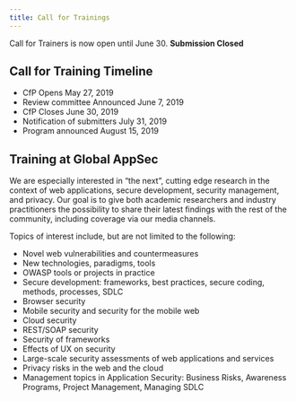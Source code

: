 ```yaml
---
title: Call for Trainings
---
```

Call for Trainers is now open until June 30. **Submission Closed**

## Call for Training Timeline
* CfP Opens May 27, 2019
* Review committee Announced June 7, 2019
* CfP Closes June 30, 2019
* Notification of submitters July 31, 2019
* Program announced  August 15, 2019

## Training at Global AppSec

We are especially interested in “the next”, cutting edge research in the context of web applications, secure development, security management, and privacy. Our goal is to give both academic researchers and industry practitioners the possibility to share their latest findings with the rest of the community, including coverage via our media channels. 

Topics of interest include, but are not limited to the following:

* Novel web vulnerabilities and countermeasures
* New technologies, paradigms, tools
* OWASP tools or projects in practice
* Secure development: frameworks, best practices, secure coding, methods, processes, SDLC
* Browser security
* Mobile security and security for the mobile web
* Cloud security
* REST/SOAP security
* Security of frameworks
* Effects of UX on security
* Large-scale security assessments of web applications and services
* Privacy risks in the web and the cloud
* Management topics in Application Security: Business Risks, Awareness Programs, Project Management, Managing SDLC
